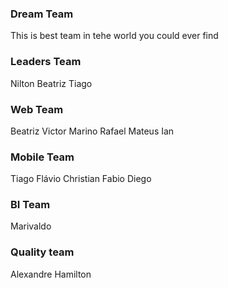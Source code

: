### Dream Team
This is best team in tehe world you could ever find

### Leaders Team
Nilton
Beatriz
Tiago

### Web Team
Beatriz
Victor
Marino
Rafael
Mateus
Ian

### Mobile Team
Tiago
Flávio
Christian
Fabio
Diego

### BI Team
Marivaldo

### Quality team
Alexandre
Hamilton

